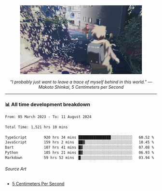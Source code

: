 <p align="center"><img src="asset/header.jpg" width="80%"/></p>
<p align="center"><i>“I probably just want to leave a trace of myself behind in this world.” ― Makoto Shinkai, 5 Centimeters per Second</i></p>

---
<!--
<details>
  <summary>📃 My Resume</summary>

### Education

- 📖 **Computer Science**\
📆 10/2021 - present\
📍 **Thang Long University** - Hoang Mai, Hanoi, Vietnam

### Experience

<img align="right" src="https://img.shields.io/badge/Figma-F24E1E?style=flat&logo=figma&logoColor=white"/>
<img align="right" src="https://img.shields.io/badge/node.js-6DA55F?style=flat&logo=node.js&logoColor=white"/>
<img align="right" src="https://img.shields.io/badge/Next.js-black?style=flat&logo=next.js&logoColor=white"/>
<img align="right" src="https://img.shields.io/badge/TypeScript-007ACC?style=flat&logo=typescript&logoColor=white"/>


- 👨‍💻 **Frontend Web Intern**\
📆 07/2023 - present\
📍 **MQ ICT Solutions** - Hoang Mai, Hanoi, Vietnam
</details> 
-->

### 📊 All time development breakdown

<!--START_SECTION:waka-->

```txt
From: 05 March 2023 - To: 11 August 2024

Total Time: 1,521 hrs 10 mins

TypeScript        920 hrs 34 mins ███████████████░░░░░░░░░░   60.52 %
JavaScript        159 hrs 2 mins  ██▓░░░░░░░░░░░░░░░░░░░░░░   10.45 %
Dart              107 hrs 41 mins █▓░░░░░░░░░░░░░░░░░░░░░░░   07.08 %
Python            105 hrs 21 mins █▓░░░░░░░░░░░░░░░░░░░░░░░   06.93 %
Markdown          59 hrs 52 mins  █░░░░░░░░░░░░░░░░░░░░░░░░   03.94 %
```

<!--END_SECTION:waka-->

###### Source Art

-  [5 Centimeters Per Second](https://wallhaven.cc/w/nrowq1)


